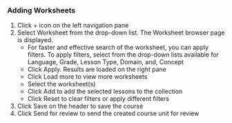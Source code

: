 ### Adding Worksheets
1. Click + icon on the left navigation pane 
1. Select Worksheet from the drop-down list. The Worksheet browser page is displayed.
	- For faster and effective search of the worksheet, you can apply filters. To apply filters, select from the drop-down lists available for Language, Grade, Lesson Type, Domain, and, Concept
	- Click Apply. Results are loaded on the right pane
	- Click Load more to view more worksheets
	- Select the worksheet(s) 
	- Click Add to add the selected lessons to the collection
	- Click Reset to clear filters or apply different filters
1. Click Save on the header to save the course 
1. Click Send for review to send the created course unit for review

